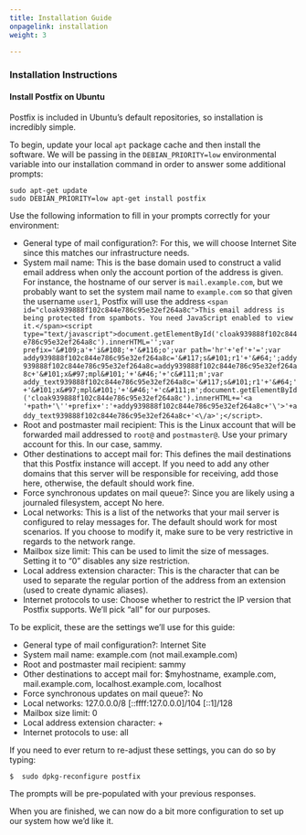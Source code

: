 ```yaml
---
title: Installation Guide
onpagelink: installation
weight: 3

---
```


### Installation Instructions

#### **Install Postfix on Ubuntu**

Postfix is included in Ubuntu’s default repositories, so installation is incredibly simple.

To begin, update your local `apt` package cache and then install the software. We will be passing in the `DEBIAN_PRIORITY=low` environmental variable into our installation command in order to answer some additional prompts:

 ```
sudo apt-get update
sudo DEBIAN_PRIORITY=low apt-get install postfix
```

Use the following information to fill in your prompts correctly for your environment:

- General type of mail configuration?: For this, we will choose Internet Site since this matches our infrastructure needs.
- System mail name: This is the base domain used to construct a valid email address when only the account portion of the address is given. For instance, the hostname of our server is `mail.example.com`, but we probably want to set the system mail name to `example.com` so that given the username `user1`, Postfix will use the address `<span id="cloak939888f102c844e786c95e32ef264a8c">This email address is being protected from spambots. You need JavaScript enabled to view it.</span><script type="text/javascript">document.getElementById('cloak939888f102c844e786c95e32ef264a8c').innerHTML='';var prefix='&#109;a'+'i&#108;'+'&#116;o';var path='hr'+'ef'+'=';var addy939888f102c844e786c95e32ef264a8c='&#117;s&#101;r1'+'&#64;';addy939888f102c844e786c95e32ef264a8c=addy939888f102c844e786c95e32ef264a8c+'&#101;x&#97;mpl&#101;'+'&#46;'+'c&#111;m';var addy_text939888f102c844e786c95e32ef264a8c='&#117;s&#101;r1'+'&#64;'+'&#101;x&#97;mpl&#101;'+'&#46;'+'c&#111;m';document.getElementById('cloak939888f102c844e786c95e32ef264a8c').innerHTML+='<a '+path+'\''+prefix+':'+addy939888f102c844e786c95e32ef264a8c+'\'>'+addy_text939888f102c844e786c95e32ef264a8c+'<\/a>';</script>`.
- Root and postmaster mail recipient: This is the Linux account that will be forwarded mail addressed to `root@` and `postmaster@`. Use your primary account for this. In our case, sammy.
- Other destinations to accept mail for: This defines the mail destinations that this Postfix instance will accept. If you need to add any other domains that this server will be responsible for receiving, add those here, otherwise, the default should work fine.
- Force synchronous updates on mail queue?: Since you are likely using a journaled filesystem, accept No here.
- Local networks: This is a list of the networks that your mail server is configured to relay messages for. The default should work for most scenarios. If you choose to modify it, make sure to be very restrictive in regards to the network range.
- Mailbox size limit: This can be used to limit the size of messages. Setting it to “0” disables any size restriction.
- Local address extension character: This is the character that can be used to separate the regular portion of the address from an extension (used to create dynamic aliases).
- Internet protocols to use: Choose whether to restrict the IP version that Postfix supports. We’ll pick “all” for our purposes.
 
To be explicit, these are the settings we’ll use for this guide:

- General type of mail configuration?: Internet Site
- System mail name: example.com (not mail.example.com)
- Root and postmaster mail recipient: sammy
- Other destinations to accept mail for: $myhostname, example.com, mail.example.com, localhost.example.com, localhost
- Force synchronous updates on mail queue?: No
- Local networks: 127.0.0.0/8 \[::ffff:127.0.0.0\]/104 \[::1\]/128
- Mailbox size limit: 0
- Local address extension character: +
- Internet protocols to use: all
 
If you need to ever return to re-adjust these settings, you can do so by typing:

 ```
$  sudo dpkg-reconfigure postfix
```

The prompts will be pre-populated with your previous responses.

When you are finished, we can now do a bit more configuration to set up our system how we’d like it.